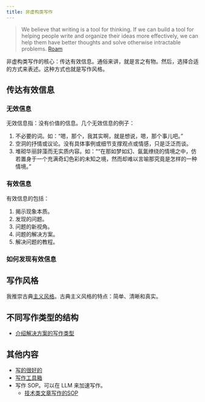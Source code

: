 ```yaml
---
title: 非虚构类写作
---
```


> We believe that writing is a tool for thinking. If we can build a tool for helping people write and organize their ideas more effectively, we can help them have better thoughts and solve otherwise intractable problems.
> [Roam](../r/roam.md)

非虚构类写作的核心：传达有效信息。通俗来讲，就是言之有物。然后，选择合适的方式来表述。这种方式也就是写作风格。

## 传达有效信息
### 无效信息
无效信息指：没有价值的信息。几个无效信息的例子：

1. 不必要的词。如：“嗯，那个，我其实啊，就是想说，嗯，那个事儿吧。”
2. 空洞的抒情或议论。没有具体事例或细节支撑观点或情感，只是泛泛而谈。
3. 堆砌华丽辞藻而无实质内容。如：““在那如梦如幻、氤氲缭绕的情境之中，仿若置身于一个充满奇幻色彩的未知之境，然而却难以言喻那究竟是怎样的一种情境。”

### 有效信息
有效信息的包括：
1. 揭示现象本质。
2. 发现的问题。
3. 问题的新视角。
4. 问题的解决方案。
5. 解决问题的教程。

### 如何发现有效信息

## 写作风格
我推崇古典[主义风格](./writing-style-classic.md)。古典主义风格的特点：简单、清晰和真实。

## 不同写作类型的结构
* [介绍解决方案的写作类型](./writing-type-intro-solution.md)

## 其他内容
* [写的很好的](../e/excellent.md)
* [写作工具箱](./writting-tools.md)
* 写作 SOP。可以在 LLM 来加速写作。
  * [技术类文章写作的SOP](./writing-tech-sop.md)